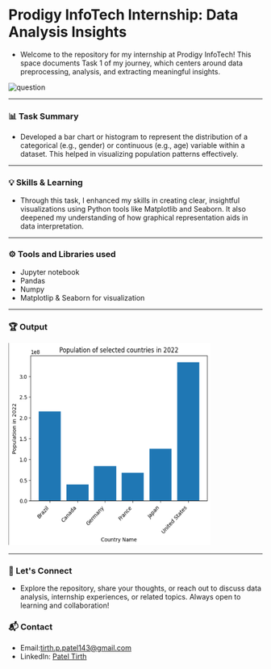 # Prodigy InfoTech Internship: Data Analysis Insights
-  Welcome to the repository for my internship at Prodigy InfoTech! This space documents Task 1 of my journey, which centers around data preprocessing, analysis, and extracting meaningful insights.
  <img width="742" alt="question" src="https://github.com/user-attachments/assets/b656b7a9-dbe1-4986-a0bd-9ac0e206a71b" style ='center'/>

---

### 📊 Task Summary
- Developed a bar chart or histogram to represent the distribution of a categorical (e.g., gender) or continuous (e.g., age) variable within a dataset. This helped in visualizing population patterns effectively.

---

### 💡 Skills & Learning
- Through this task, I enhanced my skills in creating clear, insightful visualizations using Python tools like Matplotlib and Seaborn. It also deepened my understanding of how graphical representation aids in data interpretation.

---

### ⚙️ Tools and Libraries used
- Jupyter notebook
- Pandas
- Numpy
- Matplotlip & Seaborn for visualization

---

### 🏆 Output 
<img src="https://github.com/mithildabhi/PRODIGY_DS_01/blob/main/Screenshot%202025-05-11%20134030.png" width="400" height="400">

---

### 🤝 Let's Connect
- Explore the repository, share your thoughts, or reach out to discuss data analysis, internship experiences, or related topics. Always open to learning and collaboration!

### 📬 Contact
- Email:tirth.p.patel143@gmail.com
-  LinkedIn: [Patel Tirth](https://www.linkedin.com/in/tirth-patel-ba70b0273)
